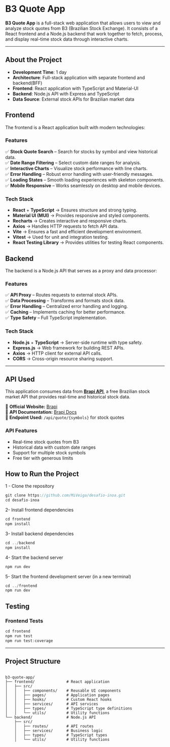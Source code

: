# B3 Quote App

**B3 Quote App** is a full-stack web application that allows users to view and analyze stock quotes from B3 (Brazilian Stock Exchange). It consists of a React frontend and a Node.js backend that work together to fetch, process, and display real-time stock data through interactive charts.

---

## About the Project

- **Development Time**: 1 day
- **Architecture**: Full-stack application with separate frontend and backend(BFF)
- **Frontend**: React application with TypeScript and Material-UI
- **Backend**: Node.js API with Express and TypeScript
- **Data Source**: External stock APIs for Brazilian market data

## Frontend

The frontend is a React application built with modern technologies:

### Features

✅ **Stock Quote Search** – Search for stocks by symbol and view historical data.  
✅ **Date Range Filtering** – Select custom date ranges for analysis.  
✅ **Interactive Charts** – Visualize stock performance with line charts.  
✅ **Error Handling** – Robust error handling with user-friendly messages.  
✅ **Loading States** – Smooth loading experiences with skeleton components.  
✅ **Mobile Responsive** – Works seamlessly on desktop and mobile devices.

### Tech Stack

- **React** + **TypeScript** → Ensures structure and strong typing.  
- **Material UI (MUI)** → Provides responsive and styled components.  
- **Recharts** → Creates interactive and responsive charts.  
- **Axios** → Handles HTTP requests to fetch API data.  
- **Vite** → Ensures a fast and efficient development environment.
- **Vitest** → Used for unit and integration testing.
- **React Testing Library** → Provides utilities for testing React components.

## Backend

The backend is a Node.js API that serves as a proxy and data processor:

### Features

✅ **API Proxy** – Routes requests to external stock APIs.  
✅ **Data Processing** – Transforms and formats stock data.  
✅ **Error Handling** – Centralized error handling and logging.  
✅ **Caching** – Implements caching for better performance.  
✅ **Type Safety** – Full TypeScript implementation.

### Tech Stack

- **Node.js** + **TypeScript** → Server-side runtime with type safety.
- **Express.js** → Web framework for building REST APIs.
- **Axios** → HTTP client for external API calls.
- **CORS** → Cross-origin resource sharing support.

---

## API Used

This application consumes data from **[Brapi API](https://brapi.dev/)**, a free Brazilian stock market API that provides real-time and historical stock data.

📌 **Official Website:** [Brapi](https://brapi.dev/)  
📌 **API Documentation:** [Brapi Docs](https://brapi.dev/docs)  
📌 **Endpoint Used:** `/api/quote/{symbols}` for stock quotes

### API Features

- Real-time stock quotes from B3
- Historical data with custom date ranges
- Support for multiple stock symbols
- Free tier with generous limits

## How to Run the Project

1 - Clone the repository

```js
git clone https://github.com/MiVeiga/desafio-inoa.git
cd desafio-inoa
```

2- Install frontend dependencies

```js
cd frontend
npm install
```

3- Install backend dependencies

```js
cd ../backend
npm install
```

4- Start the backend server

```js
npm run dev
```

5- Start the frontend development server (in a new terminal)

```js
cd ../frontend
npm run dev
```

## Testing

### Frontend Tests

```js
cd frontend
npm run test
npm run test:coverage
```

---

## Project Structure

```

b3-quote-app/
├── frontend/              # React application
│   ├── src/
│   │   ├── components/    # Reusable UI components
│   │   ├── pages/         # Application pages
│   │   ├── hooks/         # Custom React hooks
│   │   ├── services/      # API services
│   │   ├── types/         # TypeScript type definitions
│   │   └── utils/         # Utility functions
└── backend/               # Node.js API
    ├── src/
    │   ├── routes/        # API routes
    │   ├── services/      # Business logic
    │   ├── types/         # TypeScript types
    │   └── utils/         # Utility functions
```
